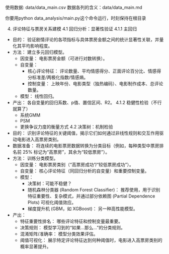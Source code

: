 使用数据: data/data_main.csv
数据各列的含义：data/data_main.md

你要用python data_analysis/main.py这个命令运行，时刻保持在根目录

4. 评论特征与票房关系建模
4.1 回归分析：显著性验证
4.1.1 主回归
  - 目的： 验证剧情评论的各项指标与具体票房金额之间的统计显著性关联，并量化其平均影响程度。
  - 方法： 建立多元回归模型。 
    - 因变量： 电影票房金额（可进行对数转换）。
    - 自变量：
      - 核心评论特征： 评论数量、平均情感得分、正面评论百分比、情感得分标准差/两极化指数/情感熵。
      - 控制变量： 上映年份、电影类型（独热编码）、电影制作成本、总评论数量。
    - 模型： 线性回归。
  - 产出： 各自变量的回归系数、p值、置信区间、R2。
4.1.2 稳健性检验（不行就算了）
    - 系统GMM
    - PSM
    - 更换争议力度的衡量方式
4.2 决策树：机制检验
  - 目的： 识别评论特征的关键阈值，揭示它们如何通过非线性规则和交互作用驱动电影进入高票房类别。
  - 数据准备： 将连续的电影票房数据转换为分类目标（例如，每种类型中票房排名前 25% 标记为“高票房”，其余为“较低票房”）。
  - 方法： 训练分类模型。 
    - 因变量： 电影票房类别（“高票房成功”/“较低票房成功”）。
    - 自变量： 核心评论特征（同回归分析的自变量）和重要控制变量。
    - 模型：
      - 决策树：可能不稳健？
      - 随机森林分类器 (Random Forest Classifier)： 推荐使用，用于识别特征重要性、复杂模式，并通过部分依赖图 (Partial Dependence Plots) 可视化阈值效应。
      - 梯度提升机 (GBM，如 XGBoost)： 另一种高性能模型。
  - 产出：
    - 特征重要性排名： 哪些评论特征和控制变量最重要。
    - 决策规则： 模型学习到的“如果...那么...”的分类规则。
    - 混淆矩阵/准确率： 模型分类效果评估。
    - 阈值可视化： 展示特定评论特征达到何种阈值时，电影进入高票房类别的概率显著提升。
